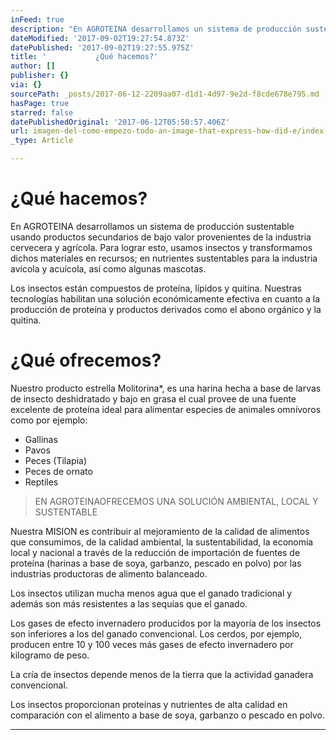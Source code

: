 ```yaml
---
inFeed: true
description: "En AGROTEINA desarrollamos un sistema de producción sustentable usando productos secundarios de bajo valor provenientes de la industria cervecera y agrícola. Para lograr\_ esto, usamos insectos y transformamos dichos materiales en recursos; en nutrientes sustentables para la industria avícola y acuícola, así como algunas mascotas."
dateModified: '2017-09-02T19:27:54.873Z'
datePublished: '2017-09-02T19:27:55.975Z'
title: '           ¿Qué hacemos?'
author: []
publisher: {}
via: {}
sourcePath: _posts/2017-06-12-2209aa07-d1d1-4d97-9e2d-f8cde678e795.md
hasPage: true
starred: false
datePublishedOriginal: '2017-06-12T05:50:57.406Z'
url: imagen-del-como-empezo-todo-an-image-that-express-how-did-e/index.html
_type: Article

---
```

# ¿Qué hacemos?

En AGROTEINA desarrollamos un sistema de producción sustentable usando productos secundarios de bajo valor provenientes de la industria cervecera y agrícola. Para lograr  esto, usamos insectos y transformamos dichos materiales en recursos; en nutrientes sustentables para la industria avícola y acuícola, así como algunas mascotas.

Los insectos están compuestos de proteína, lípidos y quitina. Nuestras tecnologías
habilitan una solución económicamente efectiva en cuanto a la producción de proteína y productos derivados como el abono orgánico y la quitina.

# ¿Qué ofrecemos?

Nuestro producto estrella Molitorina\*, es una harina hecha a base de larvas de insecto deshidratado y bajo en grasa el cual provee de una fuente excelente de proteína ideal para alimentar especies de animales omnívoros como por ejemplo: 

* Gallinas 
* Pavos 
* Peces
(Tilapia)
* Peces de
ornato 
* Reptiles

> EN AGROTEINAOFRECEMOS UNA SOLUCIÓN AMBIENTAL, LOCAL Y SUSTENTABLE

Nuestra MISION es contribuir al mejoramiento de la calidad de alimentos que consumimos, de la calidad ambiental, la sustentabilidad, la economía local y nacional a través de la reducción de importación de fuentes de proteína (harinas a base de soya, garbanzo, pescado en polvo) por las industrias productoras de alimento balanceado.

Los insectos utilizan mucha menos agua que el ganado tradicional y además son más resistentes a las sequías que el ganado.

Los gases de efecto invernadero producidos por la mayoría de los insectos son inferiores a los del ganado convencional. Los cerdos, por ejemplo, producen entre 10 y 100 veces más gases de efecto invernadero por kilogramo de peso.

La cría de insectos depende menos de la tierra que la actividad ganadera convencional.

Los insectos proporcionan proteínas y nutrientes de alta calidad en comparación con el alimento a base de soya, garbanzo o pescado en polvo.

---